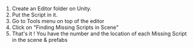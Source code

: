 1. Create an Editor folder on Unity.
2. Put the Script in it.
3. Go to Tools menu on top of the editor
4. Click on "Finding Missing Scripts in Scene"
5. That's it ! You have the number and the location of each Missing Script in the scene & prefabs
